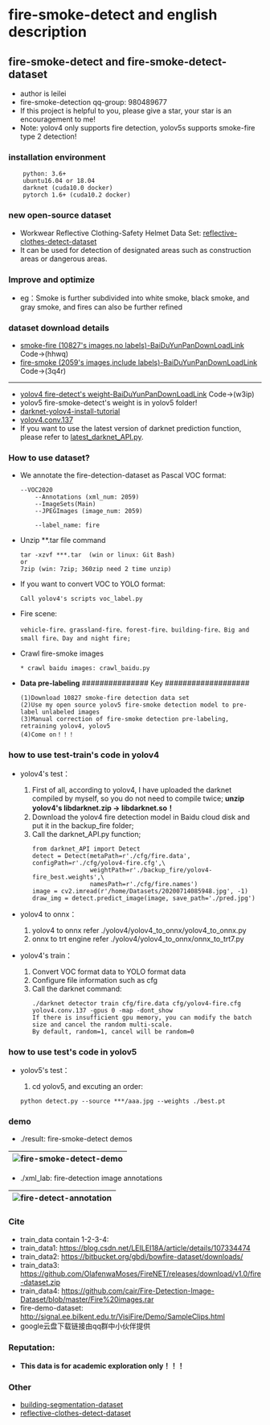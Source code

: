 # fire-smoke-detect and english description
## fire-smoke-detect and fire-smoke-detect-dataset

* author is leilei
* fire-smoke-detection qq-group: 980489677
* If this project is helpful to you, please give a star, your star is an encouragement to me!
* Note: yolov4 only supports fire detection, yolov5s supports smoke-fire type 2 detection!

### installation environment
```
    python: 3.6+
    ubuntu16.04 or 18.04
    darknet (cuda10.0 docker)
    pytorch 1.6+ (cuda10.2 docker)
```

### new open-source dataset
* Workwear Reflective Clothing-Safety Helmet Data Set: [reflective-clothes-detect-dataset](https://github.com/gengyanlei/reflective-clothes-detect)
* It can be used for detection of designated areas such as construction areas or dangerous areas.

### Improve and optimize
* eg：Smoke is further subdivided into white smoke, black smoke, and gray smoke, and fires can also be further refined

### dataset download details
* [smoke-fire (10827's images,no labels)-BaiDuYunPanDownLoadLink](https://pan.baidu.com/s/1GhFKbp6hN26hxJWXIg_W2A) Code->(hhwq)
* [fire-smoke (2059's images,include labels)-BaiDuYunPanDownLoadLink](https://pan.baidu.com/s/1AvCMcmZ7SaAZznmyTO65cg) Code->(3q4r)
---
* [yolov4 fire-detect's weight-BaiDuYunPanDownLoadLink](https://pan.baidu.com/s/14g0SkV5vR8OhnDOCTW6r9A) Code->(w3ip)
* yolov5 fire-smoke-detect's weight is in yolov5 folder!
* [darknet-yolov4-install-tutorial](https://github.com/AlexeyAB/darknet#how-to-compile-on-linux-using-make)
* [yolov4.conv.137](https://drive.google.com/open?id=1cewMfusmPjYWbrnuJRuKhPMwRe_b9PaT)
* If you want to use the latest version of darknet prediction function, please refer to [latest_darknet_API.py](https://github.com/gengyanlei/fire-detect-yolov4/blob/master/latest_darknet_API.py).

### How to use dataset?
* We annotate the fire-detection-dataset as Pascal VOC format:
    ```
    --VOC2020
        --Annotations (xml_num: 2059)
        --ImageSets(Main)
        --JPEGImages (image_num: 2059)
        
        --label_name: fire
    ```
* Unzip **.tar file command
    ```
    tar -xzvf ***.tar  (win or linux: Git Bash)
    or 
    7zip (win: 7zip; 360zip need 2 time unzip)
    ```
* If you want to convert VOC to YOLO format:
    ```
    Call yolov4's scripts voc_label.py
    ```
* Fire scene:
    ```
    vehicle-fire、grassland-fire、forest-fire、building-fire、Big and small fire、Day and night fire;
    ```
* Crawl fire-smoke images
    ```
    * crawl baidu images: crawl_baidu.py
    ```
* **Data pre-labeling** ############### Key ###################
    ```
    (1)Download 10827 smoke-fire detection data set
    (2)Use my open source yolov5 fire-smoke detection model to pre-label unlabeled images
    (3)Manual correction of fire-smoke detection pre-labeling, retraining yolov4, yolov5
    (4)Come on！！！
    ```

### how to use test-train's code in yolov4
* yolov4's test：

    1. First of all, according to yolov4, I have uploaded the darknet compiled by myself, so you do not need to compile twice; **unzip yolov4's libdarknet.zip -> libdarknet.so！**
    2. Download the yolov4 fire detection model in Baidu cloud disk and put it in the backup_fire folder;
    3. Call the darknet_API.py function;
        ```
        from darknet_API import Detect
        detect = Detect(metaPath=r'./cfg/fire.data', configPath=r'./cfg/yolov4-fire.cfg',\
                        weightPath=r'./backup_fire/yolov4-fire_best.weights',\
                        namesPath=r'./cfg/fire.names')
        image = cv2.imread(r'/home/Datasets/20200714085948.jpg', -1)
        draw_img = detect.predict_image(image, save_path='./pred.jpg')
        ```
* yolov4 to onnx：
    
    1. yolov4 to onnx refer ./yolov4/yolov4_to_onnx/yolov4_to_onnx.py
    2. onnx to trt engine refer ./yolov4/yolov4_to_onnx/onnx_to_trt7.py
* yolov4's train：

    1. Convert VOC format data to YOLO format data
    2. Configure file information such as cfg
    3. Call the darknet command:
        ```
        ./darknet detector train cfg/fire.data cfg/yolov4-fire.cfg yolov4.conv.137 -gpus 0 -map -dont_show
        If there is insufficient gpu memory, you can modify the batch size and cancel the random multi-scale. 
        By default, random=1, cancel will be random=0
        ```
### how to use test's code in yolov5
* yolov5's test：

    1. cd yolov5, and excuting an order:
    ```
    python detect.py --source ***/aaa.jpg --weights ./best.pt
    ```

### demo
* ./result: fire-smoke-detect demos

|![fire-smoke-detect-demo](https://github.com/gengyanlei/fire-detect-yolov4/blob/master/result/result_demo.jpg?raw=true)|
|----|

* ./xml_lab: fire-detection image annotations

|![fire-detect-annotation](https://github.com/gengyanlei/fire-detect-yolov4/blob/master/xml_lab/annotation.jpg)|
|----|

### Cite
* train_data contain 1-2-3-4:
* train_data1: https://blog.csdn.net/LEILEI18A/article/details/107334474
* train_data2: https://bitbucket.org/gbdi/bowfire-dataset/downloads/
* train_data3: https://github.com/OlafenwaMoses/FireNET/releases/download/v1.0/fire-dataset.zip
* train_data4: https://github.com/cair/Fire-Detection-Image-Dataset/blob/master/Fire%20images.rar
* fire-demo-dataset: http://signal.ee.bilkent.edu.tr/VisiFire/Demo/SampleClips.html
* google云盘下载链接由qq群中小伙伴提供

### Reputation:
* **This data is for academic exploration only！！！**

### Other
* [building-segmentation-dataset](https://github.com/gengyanlei/build_segmentation_dataset)
* [reflective-clothes-detect-dataset](https://github.com/gengyanlei/reflective-clothes-detect)


